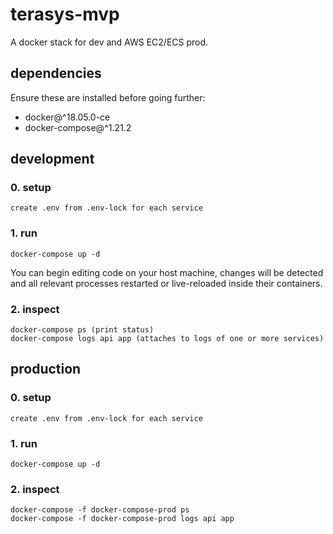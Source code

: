 # terasys-mvp

A docker stack for dev and AWS EC2/ECS prod.

## dependencies

Ensure these are installed before going further:

- docker@^18.05.0-ce
- docker-compose@^1.21.2

## development

### 0. setup

    create .env from .env-lock for each service

### 1. run

    docker-compose up -d

You can begin editing code on your host machine, changes will be detected and all relevant processes restarted or live-reloaded inside their containers.

### 2. inspect

    docker-compose ps (print status)
    docker-compose logs api app (attaches to logs of one or more services)

## production

### 0. setup

    create .env from .env-lock for each service

### 1. run

    docker-compose up -d

### 2. inspect

    docker-compose -f docker-compose-prod ps
    docker-compose -f docker-compose-prod logs api app
